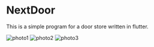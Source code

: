 # NextDoor
This is a simple program for a door store written in flutter.

![photo1](https://user-images.githubusercontent.com/58138168/141693193-4e09c2fc-fa7c-4c6c-bef3-5518a492f2fb.jpg)
![photo2](https://user-images.githubusercontent.com/58138168/141693213-d7650bce-8af6-4ced-98aa-f90de249cceb.jpg)
![photo3](https://user-images.githubusercontent.com/58138168/141693227-29ce561f-246c-4da1-a60c-04198b53566d.jpg)
